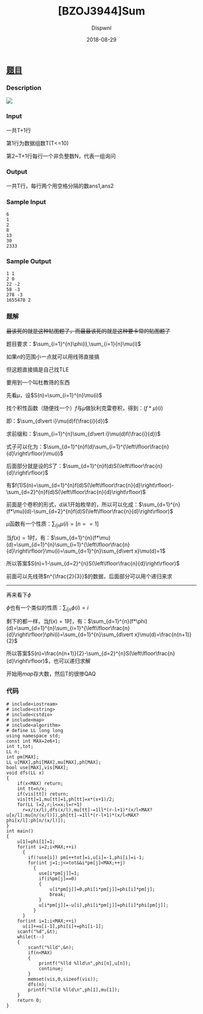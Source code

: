 ﻿---
layout:     post
title:      "[BZOJ3944]Sum"
date:       2018-08-29
author:     "Dispwnl"
header-img: "img/used/34234.jpg"
catalog: true
tags:
    - 杜教筛
---
## [题目](https://www.lydsy.com/JudgeOnline/problem.php?id=3944)
### Description
![](https://www.lydsy.com/JudgeOnline/upload/201504/aaa.PNG)

### Input
一共T+1行

第1行为数据组数T(T<=10)

第2~T+1行每行一个非负整数N，代表一组询问

### Output
一共T行，每行两个用空格分隔的数ans1,ans2

### Sample Input
```
6
1
2
8
13
30
2333
```
### Sample Output
```
1 1
2 0
22 -2
58 -3
278 -3
1655470 2
```
### 题解
~~最该死的就是这种贴图题了，而最最该死的就是这种要卡常的贴图题了~~

题目要求：$\sum_{i=1}^{n}\phi(i),\sum_{i=1}{n}\mu(i)$

如果$n$的范围小一点就可以用线筛直接搞

但这题直接搞是自己找TLE

要用到一个叫杜教筛的东西

先看$\mu$，设$S(n)=\sum_{i=1}^{n}\mu(i)$

找个积性函数（随便找一个）$f$与$\mu$做狄利克雷卷积，得到：$(f*\mu)(i)$

即：$\sum_{d\vert i}\mu(d)f(\frac{i}{d})$

求前缀和：$\sum_{i=1}^{n}\sum_{d\vert i}\mu(d)f(\frac{i}{d})$

式子可以化为：$\sum_{d=1}^{n}f(d)\sum_{i=1}^{\left\lfloor\frac{n}{d}\right\rfloor}\mu(i)$

后面部分就是设的$S$了：$\sum_{d=1}^{n}f(d)S(\left\lfloor\frac{n}{d}\right\rfloor)$

有$f(1)S(n)=\sum_{d=1}^{n}f(d)S(\left\lfloor\frac{n}{d}\right\rfloor)-\sum_{d=2}^{n}f(d)S(\left\lfloor\frac{n}{d}\right\rfloor)$

前面是个卷积的形式，$d$从1开始枚举的，所以可以化成：$\sum_{d=1}^{n}(f*\mu)(d)-\sum_{d=2}^{n}f(d)S(\left\lfloor\frac{n}{d}\right\rfloor)$

$\mu$函数有一个性质：$\sum_{i\vert n}\mu(i)=[n==1]$

当$f(x)=1$时，有：$\sum_{d=1}^{n}(f*\mu)(d)=\sum_{d=1}^{n}\sum_{i=1}^{\left\lfloor\frac{n}{d}\right\rfloor}\mu(i)=\sum_{d=1}^{n}\sum_{d\vert x}\mu(d)=1$

所以答案$S(n)=1-\sum_{d=2}^{n}S(\left\lfloor\frac{n}{d}\right\rfloor)$

前面可以先线筛$n^{\frac{2}{3}}$的数据，后面部分可以用个递归来求

------------
再来看下$\phi$

$\phi$也有一个类似的性质：$\sum_{i\vert n}\phi(i)=i$

剩下的都一样，当$f(x)=1$时，有：$\sum_{d=1}^{n}(f*\phi)(d)=\sum_{d=1}^{n}\sum_{i=1}^{\left\lfloor\frac{n}{d}\right\rfloor}\phi(i)=\sum_{d=1}^{n}\sum_{d\vert x}\mu(d)=\frac{n(n+1)}{2}$

所以答案$S(n)=\frac{n(n+1)}{2}-\sum_{d=2}^{n}S(\left\lfloor\frac{n}{d}\right\rfloor)$，也可以递归求解

开始用$map$存大数，然后T的很惨QAQ

### 代码
```
# include<iostream>
# include<cstring>
# include<cstdio>
# include<map>
# include<algorithm>
# define LL long long
using namespace std;
const int MAX=2e6+1;
int t,tot;
LL n;
int pm[MAX];
LL u[MAX],phi[MAX],mu[MAX],ph[MAX];
bool use[MAX],vis[MAX];
void dfs(LL x)
{
	if(x<MAX) return;
	int tt=n/x;
	if(vis[tt]) return;
	vis[tt]=1,mu[tt]=1,ph[tt]=x*(x+1)/2;
	for(LL l=2,r;l<=x;l=r+1)
	  r=x/(x/l),dfs(x/l),mu[tt]-=1ll*(r-l+1)*(x/l<MAX?u[x/l]:mu[n/(x/l)]),ph[tt]-=1ll*(r-l+1)*(x/l<MAX?phi[x/l]:ph[n/(x/l)]);
}
int main()
{
	u[1]=phi[1]=1;
	for(int i=2;i<MAX;++i)
	  {
	  	if(!use[i]) pm[++tot]=i,u[i]=-1,phi[i]=i-1;
	  	for(int j=1;j<=tot&&i*pm[j]<MAX;++j)
	  	  {
	  	  	use[i*pm[j]]=1;
	  	  	if(i%pm[j]==0)
	  	  	{
	  	  		u[i*pm[j]]=0,phi[i*pm[j]]=phi[i]*pm[j];
	  	  		break;
			}
			u[i*pm[j]]=-u[i],phi[i*pm[j]]=phi[i]*phi[pm[j]];
		  }
	  }
	for(int i=1;i<MAX;++i)
	  u[i]+=u[i-1],phi[i]+=phi[i-1];
	scanf("%d",&t);
	while(t--)
	{
		scanf("%lld",&n);
		if(n<MAX)
		{
			printf("%lld %lld\n",phi[n],u[n]);
			continue;
		}
		memset(vis,0,sizeof(vis));
		dfs(n);
		printf("%lld %lld\n",ph[1],mu[1]);
	}
	return 0;
}
```
